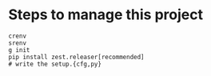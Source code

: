 


# Steps to manage this project

    crenv
    srenv
    g init
    pip install zest.releaser[recommended]
    # write the setup.{cfg,py}
